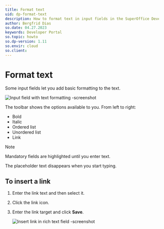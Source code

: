 ```yaml
---
title: Format text
uid: dp-format-text
description: How to format text in input fields in the SuperOffice Developer Portal.
author: Bergfrid Dias
so.date: 04.27.2023
keywords: Developer Portal
so.topic: howto
so.dp-version: 1.11
so.envir: cloud
so.client:
---
```


# Format text

Some input fields let you add basic formatting to the text.

![Input field with text formatting -screenshot][img1]

The toolbar shows the options available to you. From left to right:

* Bold
* Italic
* Ordered list
* Unordered list
* Link

> [!NOTE]
> Mandatory fields are highlighted until you enter text.
>
> The placeholder text disappears when you start typing.

## To insert a link

1. Enter the link text and then select it.
1. Click the link icon.
1. Enter the link target and click **Save**.

    ![Insert link in rich text field -screenshot][img2]

<!-- Referenced links -->

<!-- Referenced images -->
[img1]: media/text-formatting.png
[img2]: media/insert-link.png

